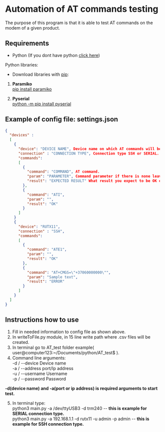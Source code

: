 # Automation of AT commands testing  
The purpose of this program is that it is able to test AT commands on the modem of a given product.
## Requirements
- Python (If you dont have python [click here](https://realpython.com/installing-python/))  
  
Python libraries:  
  
- Download libraries with [pip](https://pip.pypa.io/en/stable/):  
1. **Paramiko**  
[pip install paramiko](https://www.paramiko.org/installing.html)  
  
2. **Pyserial**  
[python -m pip install pyserial](https://pyserial.readthedocs.io/en/latest/pyserial.html)  

## Example of config file: settings.json

```json
{
  "devices" : 
  [
    { 
      "device": "DEVICE NAME", Device name on which AT commands will be tested.
      "connection" : "CONNECTION TYPE", Connection type SSH or SERIAL.
      "commands": 
      [
        {
          "command": "COMMAND", AT command.
          "param": "PARAMETER", Command parameter if there is none leave "".
          "result": "EXPECTED RESULT" What result you expect to be OK or ERROR.
        },
        {
          "command": "ATI",
          "param": "",
          "result": "OK"
        }
      ]
    }
    {
      "device": "RUTX11",
      "connection" : "SSH",
      "commands": 
      [
        {
          "command": "ATE1",
          "param": "",
          "result": "OK"
        },
        {
          "command": "AT+CMGS=\"+37060000000\"",
          "param": "Sample text",
          "result": "ERROR"
        }
      ]
    }
  ]
}
```

## Instructions how to use

1. Fill in needed information to config file as shown above.
2. In writeToFile.py module, in 15 line write path where .csv files will be created.
3. In terminal go to AT_test folder example( user@computer123:~/Documents/python/AT_test$ ).
4. Command line arguments:  
  -d / --device Device name  
  -a / --address port/Ip address  
  -u / --username Username  
  -p / --password Password  
  
 **-d(device name) and -a(port or ip address) is required arguments to start test.**  
    
5. In terminal type:  
  python3 main.py -a /dev/ttyUSB3 -d trm240     -- **this is example for SERIAL connection type.**   
  python3 main.py -a 192.168.1.1 -d rutx11 -u admin -p admin     -- **this is example for SSH connection type.**  
